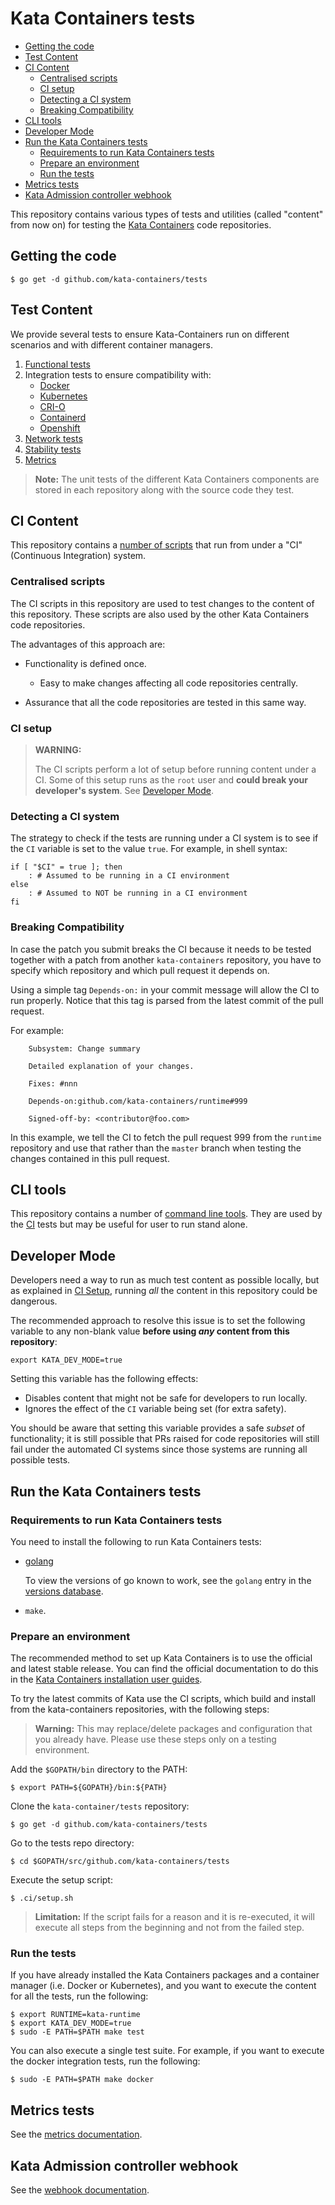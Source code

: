 # Kata Containers tests

* [Getting the code](#getting-the-code)
* [Test Content](#test-content)
* [CI Content](#ci-content)
    * [Centralised scripts](#centralised-scripts)
    * [CI setup](#ci-setup)
    * [Detecting a CI system](#detecting-a-ci-system)
    * [Breaking Compatibility](#breaking-compatibility)
* [CLI tools](#cli-tools)
* [Developer Mode](#developer-mode)
* [Run the Kata Containers tests](#run-the-kata-containers-tests)
    * [Requirements to run Kata Containers tests](#requirements-to-run-kata-containers-tests)
    * [Prepare an environment](#prepare-an-environment)
    * [Run the tests](#run-the-tests)
* [Metrics tests](#metrics-tests)
* [Kata Admission controller webhook](#kata-admission-controller-webhook)

This repository contains various types of tests and utilities (called
"content" from now on) for testing the [Kata Containers](https://github.com/kata-containers)
code repositories.

## Getting the code

```
$ go get -d github.com/kata-containers/tests
```

## Test Content

We provide several tests to ensure Kata-Containers run on different scenarios
and with different container managers.

1. [Functional tests](https://github.com/kata-containers/tests/tree/master/functional)
2. Integration tests to ensure compatibility with:
   - [Docker](https://github.com/kata-containers/tests/tree/master/integration/docker)
   - [Kubernetes](https://github.com/kata-containers/tests/tree/master/integration/kubernetes)
   - [CRI-O](https://github.com/kata-containers/tests/tree/master/integration/cri-o)
   - [Containerd](https://github.com/kata-containers/tests/tree/master/integration/containerd)
   - [Openshift](https://github.com/kata-containers/tests/tree/master/integration/openshift)
3. [Network tests](https://github.com/kata-containers/tests/tree/master/integration/network)
4. [Stability tests](https://github.com/kata-containers/tests/tree/master/integration/stability)
5. [Metrics](https://github.com/kata-containers/tests/tree/master/metrics)

> **Note:** The unit tests of the different Kata Containers components are stored in each repository
> along with the source code they test.

## CI Content

This repository contains a [number of scripts](/.ci)
that run from under a "CI" (Continuous Integration) system.

### Centralised scripts

The CI scripts in this repository are used to test changes to the content of
this repository. These scripts are also used by the other Kata Containers code
repositories.

The advantages of this approach are:

- Functionality is defined once.
  - Easy to make changes affecting all code repositories centrally.

- Assurance that all the code repositories are tested in this same way.

### CI setup

> **WARNING:**
>
> The CI scripts perform a lot of setup before running content under a
> CI. Some of this setup runs as the `root` user and **could break your developer's
> system**. See [Developer Mode](#developer-mode).

### Detecting a CI system

The strategy to check if the tests are running under a CI system is to see
if the `CI` variable is set to the value `true`. For example, in shell syntax:

```
if [ "$CI" = true ]; then
    : # Assumed to be running in a CI environment
else
    : # Assumed to NOT be running in a CI environment
fi
```

### Breaking Compatibility

In case the patch you submit breaks the CI because it needs to be tested
together with a patch from another `kata-containers` repository, you have to
specify which repository and which pull request it depends on.

Using a simple tag `Depends-on:` in your commit message will allow the CI to
run properly. Notice that this tag is parsed from the latest commit of the
pull request.

For example:

```
	Subsystem: Change summary

	Detailed explanation of your changes.

	Fixes: #nnn

	Depends-on:github.com/kata-containers/runtime#999

	Signed-off-by: <contributor@foo.com>

```

In this example, we tell the CI to fetch the pull request 999 from the `runtime`
repository and use that rather than the `master` branch when testing the changes
contained in this pull request.

## CLI tools

This repository contains a number of [command line tools](cmd). They are used
by the [CI](#ci-content) tests but may be useful for user to run stand alone.

## Developer Mode

Developers need a way to run as much test content as possible locally, but as
explained in [CI Setup](#ci-setup), running *all* the content in this
repository could be dangerous.

The recommended approach to resolve this issue is to set the following variable
to any non-blank value **before using *any* content from this repository**:

```
export KATA_DEV_MODE=true
```

Setting this variable has the following effects:

- Disables content that might not be safe for developers to run locally.
- Ignores the effect of the `CI` variable being set (for extra safety).

You should be aware that setting this variable provides a safe *subset* of
functionality; it is still possible that PRs raised for code repositories will
still fail under the automated CI systems since those systems are running all
possible tests.


## Run the Kata Containers tests

### Requirements to run Kata Containers tests

You need to install the following to run Kata Containers tests:

- [golang](https://golang.org/dl)

  To view the versions of go known to work, see the `golang` entry in the
  [versions database](https://github.com/kata-containers/runtime/blob/master/versions.yaml).

- `make`.

### Prepare an environment

The recommended method to set up Kata Containers is to use the official and latest
stable release. You can find the official documentation to do this in the
[Kata Containers installation user guides](https://github.com/kata-containers/documentation/blob/master/install/README.md).

To try the latest commits of Kata use the CI scripts, which build and install from the
kata-containers repositories, with the following steps:

> **Warning:** This may replace/delete packages and configuration that you already have.
> Please use these steps only on a testing environment.

Add the `$GOPATH/bin` directory to the PATH:
```
$ export PATH=${GOPATH}/bin:${PATH}
```

Clone the `kata-container/tests` repository:
```
$ go get -d github.com/kata-containers/tests
```

Go to the tests repo directory:
```
$ cd $GOPATH/src/github.com/kata-containers/tests
```

Execute the setup script:
```
$ .ci/setup.sh
```
> **Limitation:** If the script fails for a reason and it is re-executed, it will execute
all steps from the beginning and not from the failed step.

### Run the tests

If you have already installed the Kata Containers packages and a container
manager (i.e. Docker or Kubernetes), and you want to execute the content
for all the tests, run the following:

```
$ export RUNTIME=kata-runtime
$ export KATA_DEV_MODE=true
$ sudo -E PATH=$PATH make test
```

You can also execute a single test suite. For example, if you want to execute
the docker integration tests, run the following:
```
$ sudo -E PATH=$PATH make docker
```

## Metrics tests

See the [metrics documentation](metrics).

## Kata Admission controller webhook

See the [webhook documentation](kata-webhook).
